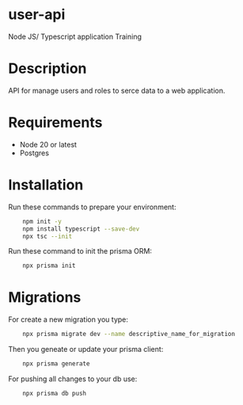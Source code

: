 # user-api
Node JS/ Typescript application Training

# Description
API for manage users and roles to serce data to a web application.

# Requirements
- Node 20 or latest
- Postgres

# Installation
Run these commands to prepare your environment:
```bash
    npm init -y
    npm install typescript --save-dev
    npx tsc --init
```

Run these command to init the prisma ORM:
```bash
    npx prisma init
```

# Migrations
For create a new migration you type:
```bash
    npx prisma migrate dev --name descriptive_name_for_migration
```
Then you geneate or update your prisma client:
```bash
    npx prisma generate
```

For pushing all changes to your db use:
```bash
    npx prisma db push 
```
